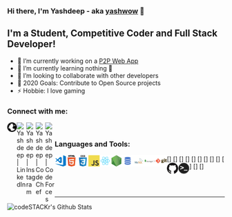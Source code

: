### Hi there, I'm Yashdeep - aka [yashwow] 👋

## I'm a Student, Competitive Coder and Full Stack Developer!
- 🔭 I’m currently working on a [P2P Web App]
- 🌱 I’m currently learning nothing 🤣
- 👯 I’m looking to collaborate with other developers
- 🥅 2020 Goals: Contribute to Open Source projects
- ⚡ Hobbie: I love gaming

### Connect with me:

[<img align="left" alt="Yashdeep" width="22px" src="https://raw.githubusercontent.com/iconic/open-iconic/master/svg/globe.svg" />][github]
[<img align="left" alt="Yashdeep | LinkedIn" width="22px" src="https://cdn.jsdelivr.net/npm/simple-icons@v3/icons/linkedin.svg" />][linkedin]
[<img align="left" alt="Yashdeep | Instagram" width="22px" src="https://cdn.jsdelivr.net/npm/simple-icons@v3/icons/instagram.svg" />][instagram]
[<img align="left" alt="Yashdeep | CodeChef" width="22px" src="https://www.stopstalk.com/stopstalk/static/images/codechef_logo.png?_rev=20200525084052" />][yashwow]
[<img align="left" alt="Yashdeep | CodeForces" width="22px" src="https://www.stopstalk.com/stopstalk/static/images/codeforces_logo.png?_rev=20200525084052" />][codeforces]

<br />

### Languages and Tools:

[<img align="left" alt="Visual Studio Code" width="26px" src="https://raw.githubusercontent.com/github/explore/80688e429a7d4ef2fca1e82350fe8e3517d3494d/topics/visual-studio-code/visual-studio-code.png" />]
[<img align="left" alt="HTML5" width="26px" src="https://raw.githubusercontent.com/github/explore/80688e429a7d4ef2fca1e82350fe8e3517d3494d/topics/html/html.png" />]
[<img align="left" alt="CSS3" width="26px" src="https://raw.githubusercontent.com/github/explore/80688e429a7d4ef2fca1e82350fe8e3517d3494d/topics/css/css.png" />]
[<img align="left" alt="JavaScript" width="26px" src="https://raw.githubusercontent.com/github/explore/80688e429a7d4ef2fca1e82350fe8e3517d3494d/topics/javascript/javascript.png" />]
[<img align="left" alt="React" width="26px" src="https://raw.githubusercontent.com/github/explore/80688e429a7d4ef2fca1e82350fe8e3517d3494d/topics/react/react.png" />]
[<img align="left" alt="Node.js" width="26px" src="https://raw.githubusercontent.com/github/explore/80688e429a7d4ef2fca1e82350fe8e3517d3494d/topics/nodejs/nodejs.png" />]
[<img align="left" alt="SQL" width="26px" src="https://raw.githubusercontent.com/github/explore/80688e429a7d4ef2fca1e82350fe8e3517d3494d/topics/sql/sql.png" />]
[<img align="left" alt="MySQL" width="26px" src="https://raw.githubusercontent.com/github/explore/80688e429a7d4ef2fca1e82350fe8e3517d3494d/topics/mysql/mysql.png" />]
[<img align="left" alt="MongoDB" width="26px" src="https://raw.githubusercontent.com/github/explore/80688e429a7d4ef2fca1e82350fe8e3517d3494d/topics/mongodb/mongodb.png" />]
[<img align="left" alt="Git" width="26px" src="https://raw.githubusercontent.com/github/explore/80688e429a7d4ef2fca1e82350fe8e3517d3494d/topics/git/git.png" />]
[<img align="left" alt="GitHub" width="26px" src="https://raw.githubusercontent.com/github/explore/78df643247d429f6cc873026c0622819ad797942/topics/github/github.png" />]
[<img align="left" alt="Terminal" width="26px" src="https://raw.githubusercontent.com/github/explore/80688e429a7d4ef2fca1e82350fe8e3517d3494d/topics/terminal/terminal.png" />]

<br />
<br />

---

<img align="left" alt="codeSTACKr's Github Stats" src="https://github-readme-stats.vercel.app/api?username=yash-93&show_icons=true&hide_border=true" />

[github]: https://github.com/yash-93
[linkedin]: https://www.linkedin.com/in/yashdeep-bachhas
[instagram]: https://www.instagram.com/yashdeepbachhas
[yashwow]: https://www.codechef.com/users/yashwow
[codeforces]: https://codeforces.com/profile/yashdeepbachhas93
[P2P Web App]: https://github.com/yash-93/MERN-Chat-App